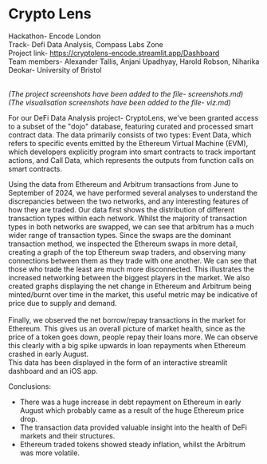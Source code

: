 # Crypto Lens 

Hackathon- Encode London <br/>
Track- Defi Data Analysis, Compass Labs Zone <br/>
Project link- https://cryptolens-encode.streamlit.app/Dashboard <br/>
Team members- Alexander Tallis, Anjani Upadhyay, Harold Robson, Niharika Deokar- University of Bristol <br/>
<br/>

*(The project screenshots have been added to the file- screenshots.md)* <br/>
*(The visualisation screenshots have been added to the file- viz.md)*

For our DeFi Data Analysis project- CryptoLens, we've been granted access to a subset of the "dojo" database, featuring curated and processed smart contract data. The data primarily consists of two types: Event Data, which refers to specific events emitted by the Ethereum Virtual Machine (EVM), which developers explicitly program into smart contracts to track important actions, and Call Data, which represents the outputs from function calls on smart contracts.

Using the data from Ethereum and Arbitrum transactions from June to September of 2024, we have performed several analyses to understand the discrepancies between the two networks, and any interesting features of how they are traded. Our data first shows the distribution of different transaction types within each network. Whilst the majority of transaction types in both networks are swapped, we can see that arbitrum has a much wider range of transaction types. Since the swaps are the dominant transaction method, we inspected the Ethereum swaps in more detail, creating a graph of the top Ethereum swap traders, and observing many connections between them as they trade with one another. We can see that those who trade the least are much more disconnected. This illustrates the increased networking between the biggest players in the market. We also created graphs displaying the net change in Ethereum and Arbitrum being minted/burnt over time in the market, this useful metric may be indicative of price due to supply and demand. 
<br/>
<br/>
Finally, we observed the net borrow/repay transactions in the market for Ethereum. This gives us an overall picture of market health, since as the price of a token goes down, people repay their loans more. We can observe this clearly with a big spike upwards in loan repayments when Ethereum crashed in early August. 
<br/>
This data has been displayed in the form of an interactive streamlit dashboard and an iOS app.
<br/>

Conclusions:<br/>
- There was a huge increase in debt repayment on Ethereum in early August which probably came as a result of the huge Ethereum price drop.
- The transaction data provided valuable insight into the health of DeFi markets and their structures.
- Ethereum traded tokens showed steady inflation, whilst the Arbitrum was more volatile. 
